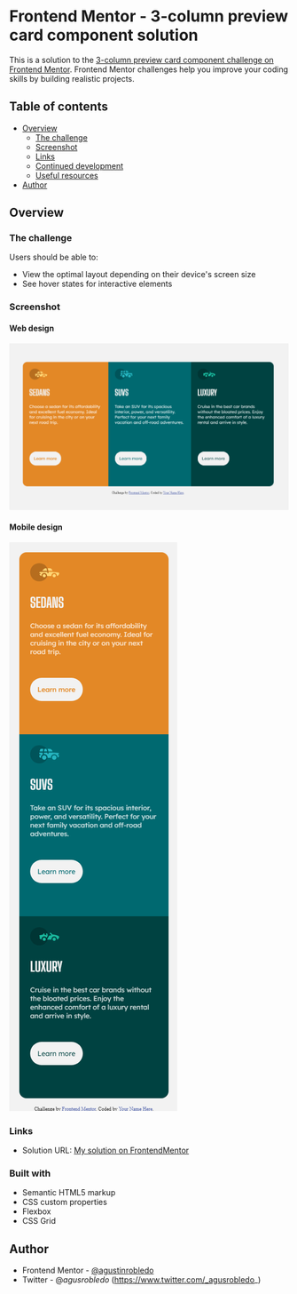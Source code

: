 # Frontend Mentor - 3-column preview card component solution

This is a solution to the [3-column preview card component challenge on Frontend Mentor](https://www.frontendmentor.io/challenges/3column-preview-card-component-pH92eAR2-). Frontend Mentor challenges help you improve your coding skills by building realistic projects. 

## Table of contents

- [Overview](#overview)
  - [The challenge](#the-challenge)
  - [Screenshot](#screenshot)
  - [Links](#links)
  - [Continued development](#continued-development)
  - [Useful resources](#useful-resources)
- [Author](#author)


## Overview

### The challenge

Users should be able to:

- View the optimal layout depending on their device's screen size
- See hover states for interactive elements

### Screenshot
#### Web design
 ![web-design](https://github.com/agustinrobledo/Challenge-Cards/blob/main/screenshots%20of%20final%20design/Cards%20for%20web.png?raw=true)
#### Mobile design
 ![mobile-design](https://github.com/agustinrobledo/Challenge-Cards/blob/main/screenshots%20of%20final%20design/Cards%20for%20mobile.png?raw=true)

### Links

- Solution URL: [My solution on FrontendMentor](https://www.frontendmentor.io/solutions/i-used-flex-wrap-and-media-for-the-responsive-design-Nqo0TdVOs)


### Built with

- Semantic HTML5 markup
- CSS custom properties
- Flexbox
- CSS Grid

## Author
- Frontend Mentor - [@agustinrobledo](https://www.frontendmentor.io/profile/agustinrobledo)
- Twitter - @_agusrobledo_ (https://www.twitter.com/_agusrobledo_)


